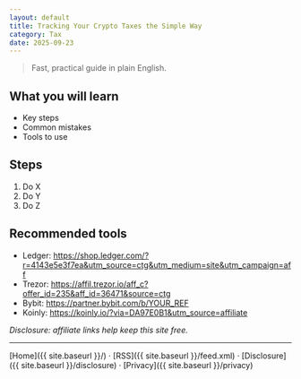 ```yaml
---
layout: default
title: Tracking Your Crypto Taxes the Simple Way
category: Tax
date: 2025-09-23
---
```


> Fast, practical guide in plain English.

## What you will learn
- Key steps
- Common mistakes
- Tools to use

## Steps
1. Do X
2. Do Y
3. Do Z

## Recommended tools
- Ledger: https://shop.ledger.com/?r=4143e5e3f7ea&utm_source=ctg&utm_medium=site&utm_campaign=aff
- Trezor: https://affil.trezor.io/aff_c?offer_id=235&aff_id=36471&source=ctg
- Bybit: https://partner.bybit.com/b/YOUR_REF
- Koinly: https://koinly.io/?via=DA97E0B1&utm_source=affiliate

*Disclosure: affiliate links help keep this site free.*

---

[Home]({{ site.baseurl }}/) · [RSS]({{ site.baseurl }}/feed.xml) · [Disclosure]({{ site.baseurl }}/disclosure) · [Privacy]({{ site.baseurl }}/privacy)

